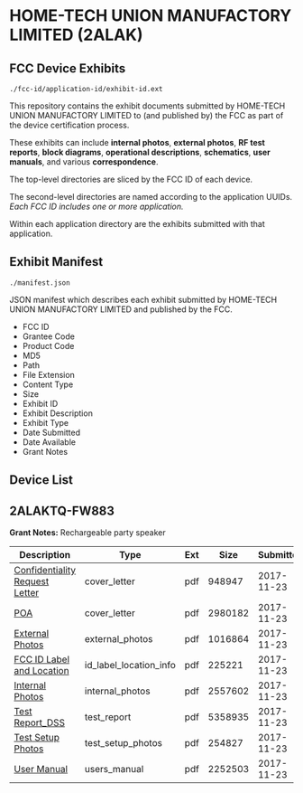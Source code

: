 # HOME-TECH UNION MANUFACTORY LIMITED (2ALAK)
## FCC Device Exhibits

```
./fcc-id/application-id/exhibit-id.ext
```

This repository contains the exhibit documents submitted by HOME-TECH UNION MANUFACTORY LIMITED to (and published by) the FCC as part of the device certification process.

These exhibits can include **internal photos**, **external photos**, **RF test reports**, **block diagrams**, **operational descriptions**, **schematics**, **user manuals**, and various **correspondence**.

The top-level directories are sliced by the FCC ID of each device.

The second-level directories are named according to the application UUIDs. *Each FCC ID includes one or more application.*

Within each application directory are the exhibits submitted with that application. 

## Exhibit Manifest

```
./manifest.json
```

JSON manifest which describes each exhibit submitted by HOME-TECH UNION MANUFACTORY LIMITED and published by the FCC.

- FCC ID
- Grantee Code
- Product Code
- MD5
- Path
- File Extension
- Content Type
- Size
- Exhibit ID
- Exhibit Description
- Exhibit Type
- Date Submitted
- Date Available
- Grant Notes

## Device List
## 2ALAKTQ-FW883
**Grant Notes:** Rechargeable party speaker

| Description | Type | Ext | Size | Submitted | Available |
| ----------- | ---- | --- | ---- | --------- | --------- |
| [Confidentiality Request Letter](2ALAKTQ-FW883/da375243bed391e6e84122462953bf35/3650095.pdf) | cover_letter | pdf | 948947 | 2017-11-23 | 2017-11-23 |
| [POA](2ALAKTQ-FW883/da375243bed391e6e84122462953bf35/3650217.pdf) | cover_letter | pdf | 2980182 | 2017-11-23 | 2017-11-23 |
| [External Photos](2ALAKTQ-FW883/da375243bed391e6e84122462953bf35/3650270.pdf) | external_photos | pdf | 1016864 | 2017-11-23 | 2017-11-23 |
| [FCC ID Label and Location](2ALAKTQ-FW883/da375243bed391e6e84122462953bf35/3650318.pdf) | id_label_location_info | pdf | 225221 | 2017-11-23 | 2017-11-23 |
| [Internal Photos](2ALAKTQ-FW883/da375243bed391e6e84122462953bf35/3650290.pdf) | internal_photos | pdf | 2557602 | 2017-11-23 | 2017-11-23 |
| [Test Report_DSS](2ALAKTQ-FW883/da375243bed391e6e84122462953bf35/3650332.pdf) | test_report | pdf | 5358935 | 2017-11-23 | 2017-11-23 |
| [Test Setup Photos](2ALAKTQ-FW883/da375243bed391e6e84122462953bf35/3650329.pdf) | test_setup_photos | pdf | 254827 | 2017-11-23 | 2017-11-23 |
| [User Manual](2ALAKTQ-FW883/da375243bed391e6e84122462953bf35/3650347.pdf) | users_manual | pdf | 2252503 | 2017-11-23 | 2017-11-23 |
